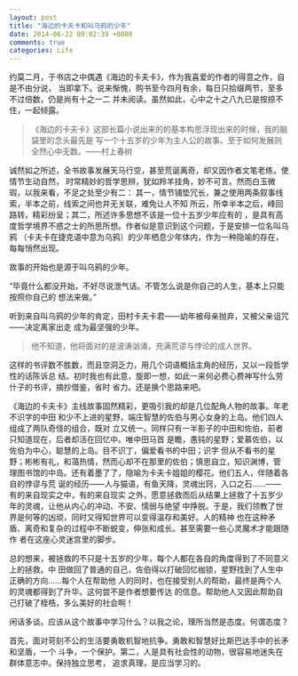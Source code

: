 ```yaml
---
layout: post
title: "海边的卡夫卡和叫乌鸦的少年"
date: 2014-06-22 09:02:39 +0800
comments: true
categories: Life
---
```

约莫二月，于书店之中偶遇《海边的卡夫卡》，作为我喜爱的作者的得意之作，自是不由分说，
当即拿下。说来惭愧，购书至今四月有余，每日只拾缀两节，至多不过倍数，仍是尚有十之一二
并未阅读。虽然如此，心中之十之八九已是按捺不住，一起倾露。

>《海边的卡夫卡》这部长篇小说出来的的基本构思浮现出来的时候，我的脑袋里的念头最先是
> 写一个十五岁的少年为主人公的故事。至于如何发展则全然心中无数。——村上春树

诚然如之所述，全书故事发展天马行空，甚至荒诞离奇，却又因作者文笔老练，使情节生动自然，
时常精妙的哲学思辨，犹如羚羊挂角，妙不可言。然而白玉微瑕，以我来看，不足之处至少有二：
其一，情节铺垫冗长，兼之使用两条叙事线索，半本之前，线索之间也并无关联，难免让人不知
所云，所幸半本之后，峰回路转，精彩纷呈；其二，所述许多思想不该是一位十五岁少年应有的
，是具有高度哲学境界不惑之士的所思所想。作者似是意识到这个问题，于是安排一位名叫乌鸦
（卡夫卡在捷克语中意为乌鸦）的少年栖息少年体内，作为一种隐喻的存在，每每悄然出现。

故事的开始也是源于叫乌鸦的少年。

“毕竟什么都没开始，不好尽说泄气话。不管怎么说是你自己的人生，基本上只能按照你自己的
想法来做。”

听到来自叫乌鸦的少年的肯定，田村卡夫卡君——幼年被母亲抛弃，又被父亲诅咒——决定离家出走
成为最坚强的少年。

> 他不知道，他将面对的是波涛汹涌，充满荒谬与悖论的成人世界。

这样的书评数不胜数，而且空洞乏力，用几个词语概括主角的经历，又以一段哲学性的话陈诉总
结。初时我也有此意，旋即一想，如此一来何必费心费神写什么劳什子的书评，摘抄借鉴，省时
省力。还是换个思路来吧。

《海边的卡夫卡》主线故事固然精彩，更吸引我的却是几位配角人物的故事。年老不识字的中田
和少不上进的星野，端庄智慧的佐伯与男心女身的上岛。他们四人组成了两队奇怪的组合，既对
立又统一。同样只有一半影子的中田和佐伯，前者只知道现在，后者却活在回忆中。唯中田马首
是瞻，愚钝的星野；爱慕佐伯，以佐伯为中心，聪慧的上岛。目不识丁，偏爱看书的中田；识字
但从不看书的星野；彬彬有礼，和蔼热情，然而心却不在那里的佐伯；慎思自立，知识渊博，管
理图书馆的中岛。还有着墨了了，隐喻为卡夫卡姐姐的樱花。他们五人，伴随着各自的悖谬与荒
诞的经历——人与猫语，有鱼天降，灵魂出窍，入口之石……——有的来自现实之中，有的来自现实
之外，愿意拯救而后从结果上拯救了十五岁少年的灵魂，让他从内心的冲动、不安、懦弱与绝望
中挣脱。于是，我们领教了世界是何等的凶顽，同时又得知世界可以变得温存和美好。人的精神
也在这种矛盾、离奇和复杂的过程中不断蜕变，伸张和成长。甚至需要一些心灵魔术才能跟随作
者在这座心灵迷宫里的脚步。

总的想来，被拯救的不只是十五岁的少年，每个人都在各自的角度得到了不同意义上的拯救。中
田做回了普通的自己，佐伯得以打破回忆枷锁，星野找到了人生中正确的方向……每个人在帮助他
人的同时，也在接受别人的帮助，最终是两个人的灵魂都得到了升华。这何尝不是作者想要传达
的信息。帮助他人又因此帮助自己打破了桎梏，多么美好的社会啊！

闲话多谈。应该从这个故事中学习什么？以我之论，理所当然是态度。何谓态度？

首先，面对苛刻不公的生活要勇敢机智地抗争。勇敢和智慧好比斯巴达手中的长矛和坚盾，一个
斗争，一个保护。第二，人是具有社会性的动物，很容易地迷失在群体意志中。保持独立思考，
追求真理，是应当学习的。
